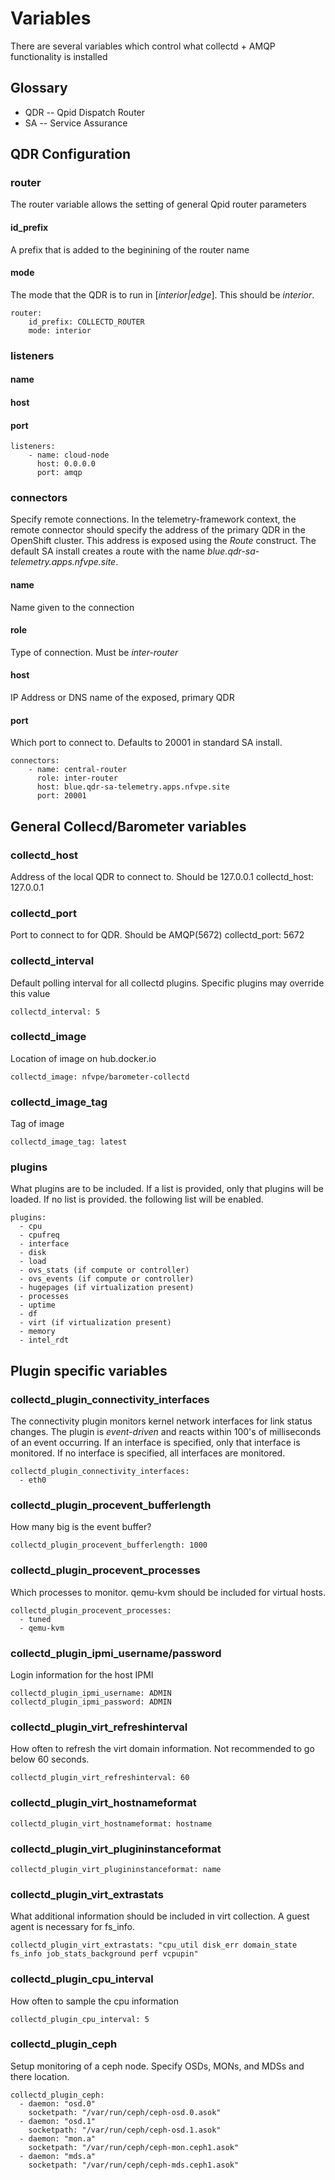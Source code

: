 # Variables

There are several variables which control what collectd + AMQP functionality is
installed

## Glossary

 - QDR -- Qpid Dispatch Router
 - SA -- Service Assurance

## QDR Configuration
### router
The router variable allows the setting of general Qpid router parameters

#### id_prefix
A prefix that is added to the beginining of the router name

#### mode
The mode that the QDR is to run in [*interior|edge*].  This should be
*interior*.

    router:
        id_prefix: COLLECTD_ROUTER
        mode: interior

### listeners
#### name
#### host
#### port

    listeners:
        - name: cloud-node
          host: 0.0.0.0
          port: amqp

### connectors
Specify remote connections.  In the telemetry-framework context, the remote
connector should specify the address of the primary QDR in the OpenShift
cluster.  This address is exposed using the *Route* construct.  The default SA
install creates a route with the name *blue.qdr-sa-telemetry.apps.nfvpe.site*.  

#### name
Name given to the connection

#### role
Type of connection.  Must be *inter-router*

#### host
IP Address or DNS name of the exposed, primary QDR

#### port
Which port to connect to.  Defaults to 20001 in standard SA install.

    connectors:
        - name: central-router
          role: inter-router
          host: blue.qdr-sa-telemetry.apps.nfvpe.site 
          port: 20001

## General Collecd/Barometer variables
### collectd_host
Address of the local QDR to connect to.  Should be 127.0.0.1
    collectd_host: 127.0.0.1

### collectd_port
Port to connect to for QDR.  Should be AMQP(5672)
     collectd_port: 5672

### collectd_interval
Default polling interval for all collectd plugins.  Specific plugins may
override this value

    collectd_interval: 5

### collectd_image
Location of image on hub.docker.io

    collectd_image: nfvpe/barometer-collectd

### collectd_image_tag
Tag of image

    collectd_image_tag: latest

### plugins
What plugins are to be included.  If a list is provided, only that plugins will
be loaded.  If no list is provided. the following list will be enabled.

    plugins:
      - cpu
      - cpufreq
      - interface
      - disk
      - load
      - ovs_stats (if compute or controller)
      - ovs_events (if compute or controller)
      - hugepages (if virtualization present)
      - processes
      - uptime
      - df
      - virt (if virtualization present)
      - memory
      - intel_rdt

## Plugin specific variables
### collectd_plugin_connectivity_interfaces

The connectivity plugin monitors kernel network interfaces for link status
changes.  The plugin is *event-driven* and reacts within 100's of milliseconds
of an event occurring.  If an interface is specified, only that interface is
monitored.  If no interface is specified, all interfaces are monitored.

    collectd_plugin_connectivity_interfaces:
      - eth0

### collectd_plugin_procevent_bufferlength

How many big is the event buffer?

    collectd_plugin_procevent_bufferlength: 1000

### collectd_plugin_procevent_processes

Which processes to monitor.  qemu-kvm should be included for virtual hosts.

    collectd_plugin_procevent_processes:
      - tuned
      - qemu-kvm

### collectd_plugin_ipmi_username/password

Login information for the host IPMI

    collectd_plugin_ipmi_username: ADMIN
    collectd_plugin_ipmi_password: ADMIN

### collectd_plugin_virt_refreshinterval

How often to refresh the virt domain information.  Not recommended to go below
60 seconds.

    collectd_plugin_virt_refreshinterval: 60

### collectd_plugin_virt_hostnameformat

    collectd_plugin_virt_hostnameformat: hostname

### collectd_plugin_virt_plugininstanceformat

    collectd_plugin_virt_plugininstanceformat: name

### collectd_plugin_virt_extrastats

What additional information should be included in virt collection.  A guest
agent is necessary for fs_info.

    collectd_plugin_virt_extrastats: "cpu_util disk_err domain_state fs_info job_stats_background perf vcpupin"

### collectd_plugin_cpu_interval

How often to sample the cpu information

    collectd_plugin_cpu_interval: 5

### collectd_plugin_ceph

Setup monitoring of a ceph node.  Specify OSDs, MONs, and MDSs and there
location.

    collectd_plugin_ceph:
      - daemon: "osd.0"
        socketpath: "/var/run/ceph/ceph-osd.0.asok"
      - daemon: "osd.1"
        socketpath: "/var/run/ceph/ceph-osd.1.asok"
      - daemon: "mon.a"
        socketpath: "/var/run/ceph/ceph-mon.ceph1.asok"
      - daemon: "mds.a"
        socketpath: "/var/run/ceph/ceph-mds.ceph1.asok"
